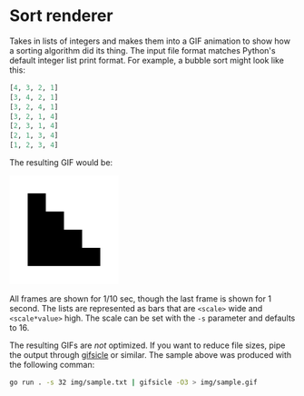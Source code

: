 # Sort renderer

Takes in lists of integers and makes them into a GIF animation to show how a sorting algorithm did its thing. The input file format matches Python's default integer list print format. For example, a bubble sort might look like this:

```python
[4, 3, 2, 1]
[3, 4, 2, 1]
[3, 2, 4, 1]
[3, 2, 1, 4]
[2, 3, 1, 4]
[2, 1, 3, 4]
[1, 2, 3, 4]
```

The resulting GIF would be:

![animation of bubble sort of values 4,3,2,1](img/sample.gif)

All frames are shown for 1/10 sec, though the last frame is shown for 1 second. The lists are represented as bars that are `<scale>` wide and `<scale*value>` high. The scale can be set with the `-s` parameter and defaults to 16.

The resulting GIFs are _not_ optimized. If you want to reduce file sizes, pipe the output through [gifsicle](https://www.lcdf.org/gifsicle/) or similar. The sample above was produced with the following comman:

```bash
go run . -s 32 img/sample.txt | gifsicle -O3 > img/sample.gif
```
